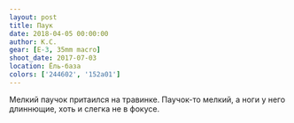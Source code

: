 ```yaml
---
layout: post
title: Паук
date: 2018-04-05 00:00:00
author: К.С.
gear: [E-3, 35mm macro]
shoot_date: 2017-07-03
location: Ёль-база
colors: ['244602', '152a01']
---
```

Мелкий паучок притаился на травинке. Паучок-то мелкий, а ноги у него длиннющие, хоть и слегка не в фокусе.
